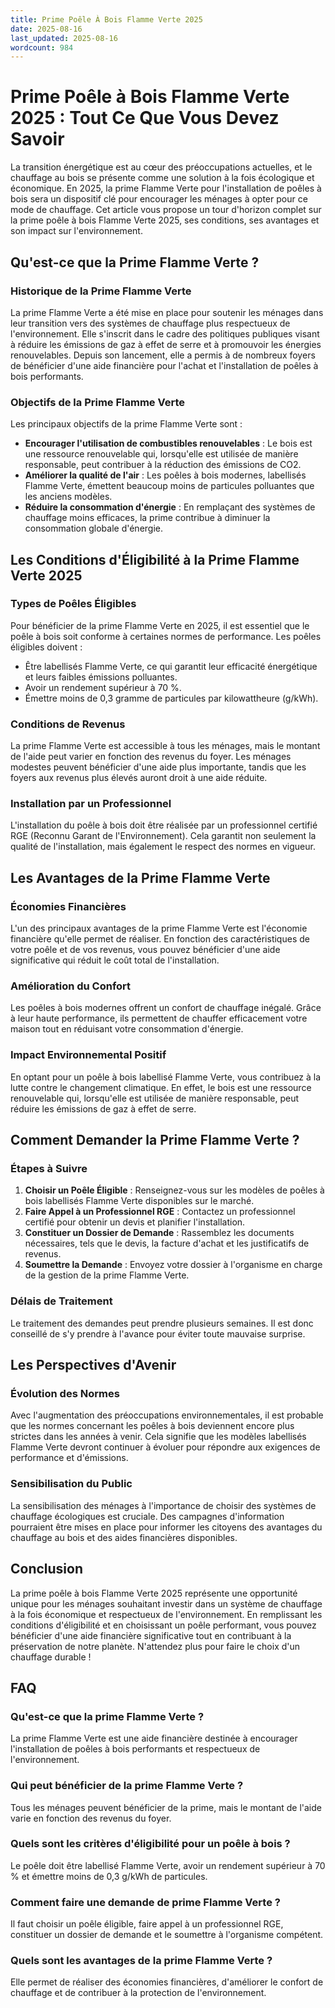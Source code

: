 ```yaml
---
title: Prime Poêle À Bois Flamme Verte 2025
date: 2025-08-16
last_updated: 2025-08-16
wordcount: 984
---
```


# Prime Poêle à Bois Flamme Verte 2025 : Tout Ce Que Vous Devez Savoir

La transition énergétique est au cœur des préoccupations actuelles, et le chauffage au bois se présente comme une solution à la fois écologique et économique. En 2025, la prime Flamme Verte pour l'installation de poêles à bois sera un dispositif clé pour encourager les ménages à opter pour ce mode de chauffage. Cet article vous propose un tour d'horizon complet sur la prime poêle à bois Flamme Verte 2025, ses conditions, ses avantages et son impact sur l'environnement.

## Qu'est-ce que la Prime Flamme Verte ?

### Historique de la Prime Flamme Verte

La prime Flamme Verte a été mise en place pour soutenir les ménages dans leur transition vers des systèmes de chauffage plus respectueux de l'environnement. Elle s'inscrit dans le cadre des politiques publiques visant à réduire les émissions de gaz à effet de serre et à promouvoir les énergies renouvelables. Depuis son lancement, elle a permis à de nombreux foyers de bénéficier d'une aide financière pour l'achat et l'installation de poêles à bois performants.

### Objectifs de la Prime Flamme Verte

Les principaux objectifs de la prime Flamme Verte sont :

- **Encourager l'utilisation de combustibles renouvelables** : Le bois est une ressource renouvelable qui, lorsqu'elle est utilisée de manière responsable, peut contribuer à la réduction des émissions de CO2.
- **Améliorer la qualité de l'air** : Les poêles à bois modernes, labellisés Flamme Verte, émettent beaucoup moins de particules polluantes que les anciens modèles.
- **Réduire la consommation d'énergie** : En remplaçant des systèmes de chauffage moins efficaces, la prime contribue à diminuer la consommation globale d'énergie.

## Les Conditions d'Éligibilité à la Prime Flamme Verte 2025

### Types de Poêles Éligibles

Pour bénéficier de la prime Flamme Verte en 2025, il est essentiel que le poêle à bois soit conforme à certaines normes de performance. Les poêles éligibles doivent :

- Être labellisés Flamme Verte, ce qui garantit leur efficacité énergétique et leurs faibles émissions polluantes.
- Avoir un rendement supérieur à 70 %.
- Émettre moins de 0,3 gramme de particules par kilowattheure (g/kWh).

### Conditions de Revenus

La prime Flamme Verte est accessible à tous les ménages, mais le montant de l'aide peut varier en fonction des revenus du foyer. Les ménages modestes peuvent bénéficier d'une aide plus importante, tandis que les foyers aux revenus plus élevés auront droit à une aide réduite.

### Installation par un Professionnel

L'installation du poêle à bois doit être réalisée par un professionnel certifié RGE (Reconnu Garant de l'Environnement). Cela garantit non seulement la qualité de l'installation, mais également le respect des normes en vigueur.

## Les Avantages de la Prime Flamme Verte

### Économies Financières

L'un des principaux avantages de la prime Flamme Verte est l'économie financière qu'elle permet de réaliser. En fonction des caractéristiques de votre poêle et de vos revenus, vous pouvez bénéficier d'une aide significative qui réduit le coût total de l'installation.

### Amélioration du Confort

Les poêles à bois modernes offrent un confort de chauffage inégalé. Grâce à leur haute performance, ils permettent de chauffer efficacement votre maison tout en réduisant votre consommation d'énergie.

### Impact Environnemental Positif

En optant pour un poêle à bois labellisé Flamme Verte, vous contribuez à la lutte contre le changement climatique. En effet, le bois est une ressource renouvelable qui, lorsqu'elle est utilisée de manière responsable, peut réduire les émissions de gaz à effet de serre.

## Comment Demander la Prime Flamme Verte ?

### Étapes à Suivre

1. **Choisir un Poêle Éligible** : Renseignez-vous sur les modèles de poêles à bois labellisés Flamme Verte disponibles sur le marché.
2. **Faire Appel à un Professionnel RGE** : Contactez un professionnel certifié pour obtenir un devis et planifier l'installation.
3. **Constituer un Dossier de Demande** : Rassemblez les documents nécessaires, tels que le devis, la facture d'achat et les justificatifs de revenus.
4. **Soumettre la Demande** : Envoyez votre dossier à l'organisme en charge de la gestion de la prime Flamme Verte.

### Délais de Traitement

Le traitement des demandes peut prendre plusieurs semaines. Il est donc conseillé de s'y prendre à l'avance pour éviter toute mauvaise surprise.

## Les Perspectives d'Avenir

### Évolution des Normes

Avec l'augmentation des préoccupations environnementales, il est probable que les normes concernant les poêles à bois deviennent encore plus strictes dans les années à venir. Cela signifie que les modèles labellisés Flamme Verte devront continuer à évoluer pour répondre aux exigences de performance et d'émissions.

### Sensibilisation du Public

La sensibilisation des ménages à l'importance de choisir des systèmes de chauffage écologiques est cruciale. Des campagnes d'information pourraient être mises en place pour informer les citoyens des avantages du chauffage au bois et des aides financières disponibles.

## Conclusion

La prime poêle à bois Flamme Verte 2025 représente une opportunité unique pour les ménages souhaitant investir dans un système de chauffage à la fois économique et respectueux de l'environnement. En remplissant les conditions d'éligibilité et en choisissant un poêle performant, vous pouvez bénéficier d'une aide financière significative tout en contribuant à la préservation de notre planète. N'attendez plus pour faire le choix d'un chauffage durable !

## FAQ

### Qu'est-ce que la prime Flamme Verte ?

La prime Flamme Verte est une aide financière destinée à encourager l'installation de poêles à bois performants et respectueux de l'environnement.

### Qui peut bénéficier de la prime Flamme Verte ?

Tous les ménages peuvent bénéficier de la prime, mais le montant de l'aide varie en fonction des revenus du foyer.

### Quels sont les critères d'éligibilité pour un poêle à bois ?

Le poêle doit être labellisé Flamme Verte, avoir un rendement supérieur à 70 % et émettre moins de 0,3 g/kWh de particules.

### Comment faire une demande de prime Flamme Verte ?

Il faut choisir un poêle éligible, faire appel à un professionnel RGE, constituer un dossier de demande et le soumettre à l'organisme compétent.

### Quels sont les avantages de la prime Flamme Verte ?

Elle permet de réaliser des économies financières, d'améliorer le confort de chauffage et de contribuer à la protection de l'environnement.